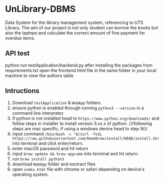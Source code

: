 # UnLibrary-DBMS
Data System for the library management system, referencing to UTS Library. The aim of our project is not only student can borrow the books but also the laptops and calculate the correct amount of fine payment for overdue items.

## API test
python run testApplication/backend.py after installing the packages from requirements.txt
open the frontend.html file in the same folder in your local machine to view the authors table

## Intructions
1. Download ```testApplication``` & ```WebApp``` folders.
2. ensure python is enabled through running ```python3 --version``` in a command line interpretor.
3. if python is not installed head to ```https://www.python.org/downloads/``` and follow steps in installer to install version 3.xx.x of python.
///following steps are mac specific, if using a windows device head to step 9///
4. input command ```/bin/bash -c "$(curl -fsSL https://raw.githubusercontent.com/Homebrew/install/HEAD/install.sh)``` into terminal and click enter/return.
5. enter macOS password and hit return
6. input ```brew update && brew upgrade``` into terminal and hit return.
7. run ```brew install python3```
9. download ```WebApp``` folder and exctract files
10. open ```index.html``` file with chrome or safari depenidng on device's operating system.
